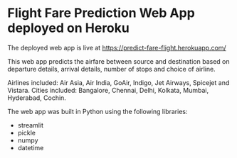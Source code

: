 # Flight Fare Prediction Web App deployed on Heroku

The deployed web app is live at https://predict-fare-flight.herokuapp.com/

This web app predicts the airfare between source and destination based on departure details, arrival details, number of stops and choice of airline.

Airlines included: Air Asia, Air India, GoAir, Indigo, Jet Airways, Spicejet and Vistara.
Cities included: Bangalore, Chennai, Delhi, Kolkata, Mumbai, Hyderabad, Cochin.

The web app was built in Python using the following libraries:
* streamlit
* pickle
* numpy
* datetime

